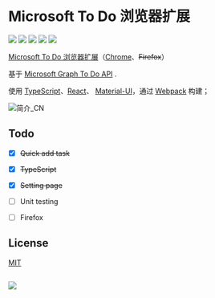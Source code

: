 # Microsoft To Do 浏览器扩展

<a href="https://chrome.google.com/webstore/detail/microsoft-to-do-browser-e/ffpljgmbiankjaokoefefmkoghcgoodn" target="_blank">![](https://img.shields.io/chrome-web-store/v/ffpljgmbiankjaokoefefmkoghcgoodn?style=social)</a>
<a href="https://chrome.google.com/webstore/detail/microsoft-to-do-browser-e/ffpljgmbiankjaokoefefmkoghcgoodn" target="_blank">![](https://img.shields.io/chrome-web-store/users/ffpljgmbiankjaokoefefmkoghcgoodn?style=social)</a>
<a href="https://chrome.google.com/webstore/detail/microsoft-to-do-browser-e/ffpljgmbiankjaokoefefmkoghcgoodn/reviews" target="_blank">![](https://img.shields.io/chrome-web-store/stars/ffpljgmbiankjaokoefefmkoghcgoodn?style=social)</a>
<a href="https://github.com/WayneGongCN/microsoft-todo-browser-ext" target="_blank">![](https://img.shields.io/github/stars/waynegongcn/microsoft-todo-browser-ext?style=social)</a>
<a href="https://github.com/WayneGongCN/microsoft-todo-browser-ext/issues" target="_blank">![](https://img.shields.io/github/issues/waynegongcn/microsoft-todo-browser-ext?style=social)</a>


[Microsoft To Do 浏览器扩展](https://mstodo-ext.waynegong.cn/)（[Chrome](https://chrome.google.com/webstore/detail/microsoft-to-do-chrome-ex/ffpljgmbiankjaokoefefmkoghcgoodn)、~~Firefox~~）

基于 [Microsoft Graph To Do API](https://docs.microsoft.com/en-us/graph/todo-concept-overview) .

使用 [TypeScript](https://www.typescriptlang.org/)、[React](https://reactjs.org/)、
[Material-UI](https://material-ui.com/)，通过 [Webpack](https://webpack.js.org/) 构建；


![简介_CN](https://user-images.githubusercontent.com/20236883/149657874-69b5c166-3fc6-43f6-8118-2364aaf331c6.gif)


## Todo

- [x] ~~Quick add task~~
- [x] ~~TypeScript~~
- [x] ~~Setting page~~
- [ ] Unit testing
- [ ] Firefox


## License

[MIT](https://opensource.org/licenses/MIT)


##

<a href="https://www.buymeacoffee.com/waynegong"><img src="https://img.buymeacoffee.com/button-api/?text=Buy+me+a+coffee&slug=waynegong&button_colour=0078d4&font_colour=ffffff&font_family=Cookie&outline_colour=ffffff&coffee_colour=ffffff"></a>
